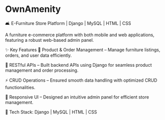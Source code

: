 # OwnAmenity
🛋️ E-Furniture Store Platform | Django | MySQL | HTML | CSS

A furniture e-commerce platform with both mobile and web applications, featuring a robust web-based admin panel.

✨ Key Features
🛒 Product & Order Management – Manage furniture listings, orders, and user data efficiently.

🔗 RESTful APIs – Built backend APIs using Django for seamless product management and order processing.

⚡ CRUD Operations – Ensured smooth data handling with optimized CRUD functionalities.

🎨 Responsive UI – Designed an intuitive admin panel for efficient store management.

🚀 Tech Stack: Django | MySQL | HTML | CSS